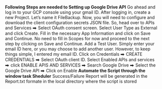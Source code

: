 **Following Steps are needed to Setting up Google Drive API**
Go ahead and log in to your GCP console using your gmail ID.
After logging in, create a new Project. Let’s name it FileBackup.
Now, you will need to configure and download the client configuration secrets JSON file. So, head over to APIs and Services ⮕ Select OAuth consent screen.
Select User Type as External and click Create.
Fill in the necessary App Information and click on Save and Continue.
No need to fill in Scopes for now and proceed to the next step by clicking on Save and Continue.
Add a Test User. Simply enter your email ID here, or you may choose to add another user. However, to keep things simple, I entered my email ID.
Click on Credentials ⮕ CREATE CREDENTIALS ⮕ Select OAuth client ID.
Select Enabled APIs and services ⮕ click ENABLE APIS AND SERVICES ⮕ Search Google Drive ⮕ Select the Google Drive API ⮕ Click on Enable
**Automate the Script through the window task Sheduler** 
 Success/Failure  Report will be generated in the Report.txt formate in the local directory where the script is stored
